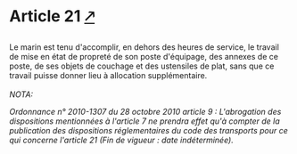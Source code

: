 # Article 21 [🡕](https://www.legifrance.gouv.fr/codes/article_lc/LEGIARTI000006652410/)

Le marin est tenu d'accomplir, en dehors des heures de service, le travail de mise en état de propreté de son poste d'équipage, des annexes de ce poste, de ses objets de couchage et des ustensiles de plat, sans que ce travail puisse donner lieu à allocation supplémentaire.<br/><br/><i>NOTA:<p>Ordonnance n° 2010-1307 du 28 octobre 2010 article 9 : L'abrogation des dispositions mentionnées à l'article 7 ne prendra effet qu'à compter de la publication des dispositions réglementaires du code des transports pour ce qui concerne l'article 21 (Fin de vigueur : date indéterminée).</p></i>